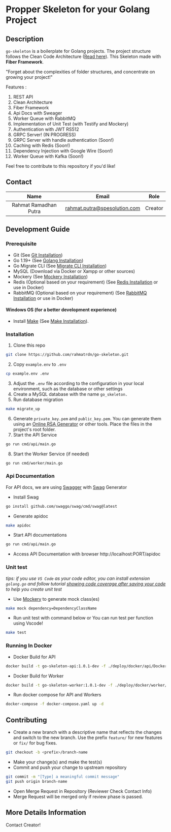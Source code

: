 
# Propper Skeleton for your Golang Project

## Description
`go-skeleton` is a boilerplate for Golang projects. The project structure follows the Clean Code Architecture ([Read here](https://blog.cleancoder.com/uncle-bob/2012/08/13/the-clean-architecture.html)). This Skeleton made with **Fiber Framework**.  

"Forget about the complexities of folder structures, and concentrate on growing your project!"

Features : 
1. REST API
2. Clean Architecture
3. Fiber Framework
4. Api Docs with Sweager
5. Worker Queue with RabbitMQ
6. Implementation of Unit Test (with Testify and Mockery)
7. Authentication with JWT RS512
8. GRPC Server! (IN PROGRESS)
9. GRPC Server with handle authentication (Soon!)
10. Caching with Redis (Soon!)
11. Dependency Injection with Google Wire (Soon!)
12. Worker Queue with Kafka (Soon!)

Feel free to contribute to this repository if you'd like!


## Contact
| Name              | Email                           | Role       |
| :----------------:|:-------------------------------:|:----------:|
| Rahmat Ramadhan Putra  | rahmat.putra@spesolution.com    | Creator   |


## Development Guide
### Prerequisite
- Git (See [Git Installation](https://git-scm.com/downloads))
- Go 1.19+ (See [Golang Installation](https://golang.org/doc/install))
- Go Migrate CLI (See [Migrate CLI Installation](https://github.com/golang-migrate/migrate/tree/master/cmd/migrate))
- MySQL (Download via Docker or Xampp or other sources)
- Mockery (See [Mockery Installation](https://github.com/vektra/mockery))
- Redis (Optional based on your requirement) (See [Redis Installation](https://redis.io/docs/getting-started/installation/) or use in Docker)
- RabbitMQ (Optional based on your requirement) (See [RabbitMQ Installation](https://www.rabbitmq.com/download.html) or use in Docker)

#### Windows OS (for a better development experience)

*   Install [Make](https://www.gnu.org/software/make/) (See [Make Installation](https://leangaurav.medium.com/how-to-setup-install-gnu-make-on-windows-324480f1da69)).


### Installation
1. Clone this repo
```sh
git clone https://github.com/rahmatrdn/go-skeleton.git
```
2. Copy `example.env` to `.env`
```sh
cp example.env .env
```
3. Adjust the `.env` file according to the configuration in your local environment, such as the database or other settings 
4. Create a MySQL database with the name `go_skeleton.`
5. Run database migration
```sh
make migrate_up
```
6. Generate `private_key.pem` and `public_key.pem`. You can generate them using an [Online RSA Generator](https://travistidwell.com/jsencrypt/demo/) or other tools. Place the files in the project's root folder.
7. Start the API Service
```sh
go run cmd/api/main.go
```
8. Start the Worker Service (if needed)
```sh
go run cmd/worker/main.go
```

### Api Documentation
For API docs, we are using [Swagger](https://swagger.io/) with [Swag](https://github.com/swaggo/swag) Generator
- Install Swag
```sh
go install github.com/swaggo/swag/cmd/swag@latest
```
- Generate apidoc
```sh
make apidoc
```
- Start API documentations
```sh
go run cmd/api/main.go
```
- Access API Documentation with  browser http://localhost:PORT/apidoc



### Unit test
*tips: if you use `VS Code` as your code editor, you can install extension `golang.go` and follow tutorial [showing code coverage after saving your code](https://dev.to/vuong/golang-in-vscode-show-code-coverage-of-after-saving-test-8g0) to help you create unit test*

- Use [Mockery](https://github.com/vektra/mockery) to generate mock class(es)
```sh
make mock dependency=DependencyClassName
```
- Run unit test with command below or You can run test per function using Vscode!
```sh
make test
```


### Running In Docker
- Docker Build for API
```sh
docker build -t go-skeleton-api:1.0.1-dev -f ./deploy/docker/api/Dockerfile .
```
- Docker Build for Worker
```sh
docker build -t go-skeleton-worker:1.0.1-dev -f ./deploy/docker/worker/Dockerfile .
```
- Run docker compose for API and Workers
```sh
docker-compose -f docker-compose.yaml up -d
```


## Contributing
- Create a new branch with a descriptive name that reflects the changes and switch to the new branch. Use the prefix `feature/` for new features or `fix/` for bug fixes.
```sh
git checkout -b <prefix>/branch-name
```
- Make your change(s) and make the test(s)
- Commit and push your change to upstream repository
```sh
git commit -m "[Type] a meaningful commit message"
git push origin branch-name
```
- Open Merge Request in Repository (Reviewer Check Contact Info)
- Merge Request will be merged only if review phase is passed.

## More Details Information
Contact Creator!
